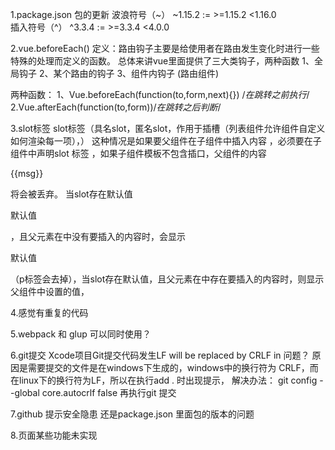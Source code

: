 1.package.json 包的更新
波浪符号（~） ~1.15.2 :=  >=1.15.2 <1.16.0    
插入符号（^） ^3.3.4 := >=3.3.4 <4.0.0


2.vue.beforeEach()
定义：路由钩子主要是给使用者在路由发生变化时进行一些特殊的处理而定义的函数。
总体来讲vue里面提供了三大类钩子，两种函数
1、全局钩子
2、某个路由的钩子
3、组件内钩子 (路由组件)

两种函数：
1、Vue.beforeEach(function(to,form,next){}) /*在跳转之前执行*/
2.Vue.afterEach(function(to,form))/*在跳转之后判断*/

3.slot标签
slot标签（具名slot，匿名slot，作用于插槽（列表组件允许组件自定义如何渲染每一项），）
这种情况是如果要父组件在子组件中插入内容 ，必须要在子组件中声明slot 标签  ，如果子组件模板不包含<slot>插口，父组件的内容<p>{{msg}}</p>将会被丢弃。
 当slot存在默认值<slot><p>默认值</p></slot>，且父元素在<slotshow></slotshow>中没有要插入的内容时，会显示<p>默认值</p>（p标签会去掉），当slot存在默认值，且父元素在<child>中存在要插入的内容时，则显示父组件中设置的值，


4.感觉有重复的代码

5.webpack 和 glup 可以同时使用？
 
6.git提交
 Xcode项目Git提交代码发生LF will be replaced by CRLF in 问题？
原因是需要提交的文件是在windows下生成的，windows中的换行符为 CRLF，而在linux下的换行符为LF，所以在执行add . 时出现提示，
解决办法：
git config --global core.autocrlf false
再执行git 提交


7.github 提示安全隐患 还是package.json 里面包的版本的问题

8.页面某些功能未实现
